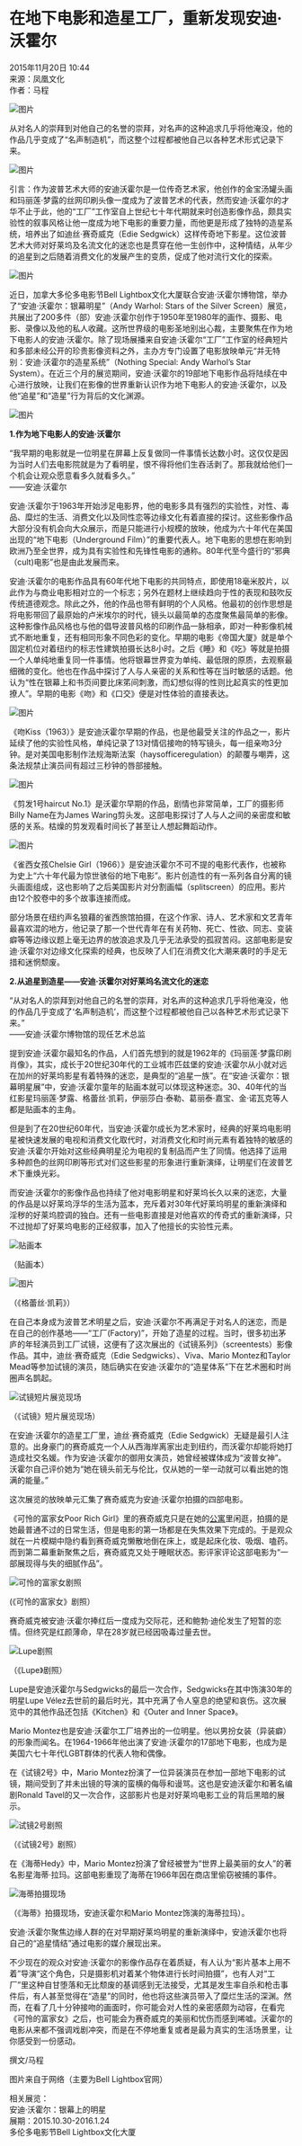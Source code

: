 # 在地下电影和造星工厂，重新发现安迪·沃霍尔

2015年11月20日 10:44  
来源：凤凰文化  
作者：马程  

![图片](http://h2.ifengimg.com/0f56ee67a4c375c2/2013/1106/indeccode.png)

从对名人的崇拜到对他自己的名誉的崇拜，对名声的这种追求几乎将他淹没，他的作品几乎变成了“名声制造机”，而这整个过程都被他自己以各种艺术形式记录下来。

![图片](http://y2.ifengimg.com/a/2015_47/92299e437a354f9.jpg)

引言：作为波普艺术大师的安迪沃霍尔是一位传奇艺术家，他创作的金宝汤罐头画和玛丽莲·梦露的丝网印刷头像一度成为了波普艺术的代表，然而安迪·沃霍尔的才华不止于此，他的“工厂”工作室自上世纪七十年代期就来时创造影像作品，颇具实验性的叙事风格让他一度成为地下电影的重要力量，而他更是形成了独特的造星系统，培养出了如迪丝·赛奇威克（Edie Sedgwick）这样传奇地下影星。这位波普艺术大师对好莱坞及名流文化的迷恋也是贯穿在他一生创作中，这种情结，从年少的追星到之后随着消费文化的发展产生的变质，促成了他对流行文化的探索。

![图片](http://y0.ifengimg.com/a/2015_47/eff1b21933b6f5f.jpg)

近日，加拿大多伦多电影节Bell Lightbox文化大厦联合安迪·沃霍尔博物馆，举办了“安迪·沃霍尔：银幕明星”（Andy Warhol: Stars of the Silver Screen）展览，共展出了200多件（部）安迪·沃霍尔创作于1950年至1980年的画作、摄影、电影、录像以及他的私人收藏。这所世界级的电影圣地别出心裁，主要聚焦在作为地下电影人的安迪·沃霍尔。除了现场展播来自安迪·沃霍尔“工厂”工作室的经典短片和多部未经公开的珍贵影像资料之外，主办方专门设置了电影放映单元“并无特别：安迪·沃霍尔的造星系统”（Nothing Special: Andy Warhol’s Star System）。在近三个月的展览期间，安迪·沃霍尔的19部地下电影作品将陆续在中心进行放映，让我们在影像的世界重新认识作为地下电影人的安迪·沃霍尔，以及他“追星”和“造星”行为背后的文化渊源。

![图片](http://y3.ifengimg.com/a/2015_47/21e35ec3f294d28.jpg)

**1.作为地下电影人的安迪·沃霍尔**

“我早期的电影就是一位明星在屏幕上反复做同一件事情长达数小时。这仅仅是因为当时人们去电影院就是为了看明星，恨不得将他们生吞活剥了。那我就给他们一个机会让观众愿意看多久就看多久。”  
——安迪·沃霍尔

安迪·沃霍尔于1963年开始涉足电影界，他的电影多具有强烈的实验性，对性、毒品、糜烂的生活、消费文化以及同性恋等边缘文化有着直接的探讨。这些影像作品大部分没有机会向大众展示，而是只能进行小规模的放映，他成为六十年代在美国出现的“地下电影（Underground Film）”的重要代表人。地下电影的思想在影响到欧洲乃至全世界，成为具有实验性和先锋性电影的通称。80年代至今盛行的“邪典（cult)电影”也是由此发展而来。

安迪·沃霍尔的电影作品具有60年代地下电影的共同特点，即使用18毫米胶片，以此作为与商业电影相对立的一个标志；另外在题材上继续趋向于性的表现和鼓吹反传统道德观念。除此之外，他的作品也带有鲜明的个人风格。他最初的创作思想是将电影带回了最原始的卢米埃尔的时代，镜头以最简单的态度聚焦最简单的影像。这种影像作品风格也与他的倡导波普风格的印刷作品一脉相承，即对一种影像机械式不断地重复，还有相同形象不同色彩的变化。早期的电影《帝国大厦》就是单个固定机位对着纽约的标志性建筑拍摄长达8小时。之后《睡》和《吃》等就是拍摄一个人单纯地重复同一件事情。他将银幕世界变为单纯、最低限的原质，去观察最细微的变化。他也在作品中探讨了人与人亲密的关系和性等在当时敏感的话题。他认为“性在银幕上和书页间要比床笫间刺激，而幻想似得的性则比起真实的性更加撩人”。早期的电影《吻》和《口交》便是对性体验的直接表达。

![图片](http://y1.ifengimg.com/a/2015_47/f02f21ee91f4b52.jpg)

《吻Kiss（1963）》是安迪沃霍尔早期的作品，也是他最受关注的作品之一，影片延续了他的实验性风格，单纯记录了13对情侣接吻的特写镜头，每一组亲吻3分钟。是对美国电影制作法规海斯法案（haysofficeregulation）的颠覆与嘲弄，这条法规禁止演员间有超过三秒钟的唇部接触。

![图片](http://y1.ifengimg.com/a/2015_47/d1db7ec2f7fa3ac.jpg)

《剪发1号haircut No.1》是沃霍尔早期的作品，剧情也非常简单，工厂的摄影师Billy Name在为James Waring剪头发。这部电影探讨了人与人之间的亲密度和敏感的关系。枯燥的剪发观看时间长了甚至让人想起舞蹈动作。

![图片](http://y0.ifengimg.com/a/2015_47/7c643a6352a866a.jpg)

《雀西女孩Chelsie Girl（1966）》是安迪沃霍尔不可不提的电影代表作，也被称为史上“六十年代最为惊世骇俗的地下电影”。影片创造性的有一系列各自分离的镜头画面组成，这也影响了之后美国影片对分割画幅（splitscreen）的应用。影片由12个胶卷中的多个故事连接而成。

部分场景在纽约声名狼藉的雀西旅馆拍摄，在这个作家、诗人、艺术家和文艺青年最喜欢混的地方，他记录了那一个世代青年在有关药物、死亡、性欲、同志、变装癖等等边缘议题上毫无边界的放浪追求及几乎无法承受的孤寂苦闷。这部电影是安迪·沃霍尔对边缘文化探索的经典，也反映了人们在消费文化大潮来袭时的手足无措和迷惘颓废。

**2.从追星到造星——安迪·沃霍尔对好莱坞名流文化的迷恋**

“从对名人的崇拜到对他自己的名誉的崇拜，对名声的这种追求几乎将他淹没，他的作品几乎变成了‘名声制造机’，而这整个过程都被他自己以各种艺术形式记录下来。”  
——安迪·沃霍尔博物馆的现任艺术总监

提到安迪·沃霍尔最知名的作品，人们首先想到的就是1962年的《玛丽莲·梦露印刷肖像》，其实，成长于20世纪30年代的工业城市匹兹堡的安迪·沃霍尔从小就对远在加州的好莱坞影星有着特殊的迷恋，是典型的“追星一族”。在“安迪·沃霍尔：银幕明星展”中，安迪·沃霍尔童年的贴画本就可以体现这种迷恋。30、40年代的当红影星玛丽莲·梦露、格蕾丝·凯莉，伊丽莎白·泰勒、葛丽泰·嘉宝、金·诺瓦克等人都是贴画本的主角。

但是到了在20世纪60年代，当安迪·沃霍尔成长为艺术家时，经典的好莱坞电影明星被快速发展的电视和消费文化取代时，对消费文化和时尚元素有着独特的敏感的安迪·沃霍尔开始对这些经典明星沦为电视的复制品而产生了同情。他选择了运用多种颜色的丝网印刷等形式对们这些影星的形象进行重新演绎，让明星们在波普艺术下重焕光彩。

而安迪·沃霍尔的影像作品也持续了他对电影明星和好莱坞长久以来的迷恋，大量的作品是以好莱坞浮华的生活为蓝本，充斥着对30年代好莱坞明星的重新演绎和淫秽的好莱坞腔调的独白。还有一些电影直接是对他喜欢的传奇式的重新演绎，只不过抛却了好莱坞电影的正经叙事，加入了他擅长的实验性元素。

![贴画本](http://y0.ifengimg.com/a/2015_47/3737816aa282aa7.jpg)

（贴画本）

![图片](http://y0.ifengimg.com/a/2015_47/2b2b6a579262d10.jpg)

（《格蕾丝·凯莉》）

在自己本身成为波普艺术明星之后，安迪·沃霍尔不再满足于对名人的迷恋，而是在自己的创作基地——“工厂(Factory)”，开始了造星的过程。当时，很多初出茅庐的年轻演员到工厂试镜，这便有了这次展出的《试镜系列》（screentests）影像作品。其中，迪丝·赛奇威克（Edie Sedgwicks）、Viva、Mario Montez和Taylor Mead等参加试镜的演员，随后确实在安迪·沃霍尔的“造星体系”下在艺术圈和时尚圈声名鹊起。

![试镜短片展览现场](http://y2.ifengimg.com/a/2015_47/461c14be8120622.jpg)

（《试镜》短片展览现场）

在安迪·沃霍尔的造星工厂里，迪丝·赛奇威克（Edie Sedgwick）无疑是最引人注意的。出身豪门的赛奇威克一个人从西海岸离家出走到纽约，而沃霍尔却能将她打造成社交名媛。作为安迪·沃霍尔的御用女演员，她曾经被媒体成为“波普女神”。沃霍尔自己评价她为“她在镜头前无与伦比，仅从她的一举一动就可以看出她的饱满的能量。”

这次展览的放映单元汇集了赛奇威克为安迪·沃霍尔拍摄的四部电影。

《可怜的富家女Poor Rich Girl》里的赛奇威克只是在她的[公寓](http://house.ifeng.com/loupan/gongyu/list_0/0.shtml)里闲逛，拍摄的是她最普通不过的日常生活，但是电影的第一场都是在失焦效果下完成的。于是观众就在一片模糊中隐约看到赛奇威克懒散地倒在床上，或是起床化妆、吸烟、嗑药。而到第二幕重新聚焦之后，赛奇威克又处于睡眠状态。影评家评论这部电影为“一部展现得与失的细腻作品”。

![可怜的富家女剧照](http://y0.ifengimg.com/a/2015_47/fb6039f2dcb77e8.jpg)

(《可怜的富家女》剧照）

赛奇威克被安迪·沃霍尔捧红后一度成为交际花，还和鲍勃·迪伦发生了短暂的恋情。但终究是红颜薄命，早在28岁就已经因吸毒过量去世。

![Lupe剧照](http://y2.ifengimg.com/a/2015_47/e82abeda4843110.jpg)

（《Lupe》剧照）

Lupe是安迪沃霍尔与Sedgwicks的最后一次合作，Sedgwicks在其中饰演30年的明星Lupe Vélez去世前的最后时光，其中充满了令人窒息的绝望和哀伤。这次展览中的其他作品还包括《Kitchen》和《Outer and Inner Space》。

Mario Montez也是安迪·沃霍尔工厂培养出的一位明星。他以男扮女装（异装癖）的形象而闻名。在1964-1966年他出演了安迪·沃霍尔的17部地下电影，也成为是美国六七十年代LGBT群体的代表人物和偶像。

在《试镜2号》中，Mario Montez扮演了一位异装演员在参加一部地下电影的试镜，期间受到了并未出镜的导演的蛮横的侮辱和谩骂。这也是安迪沃霍尔和著名编剧Ronald Tavel的又一次合作，这部影片也是对好莱坞电影工业的背后黑暗的展示。

![试镜2号剧照](http://y0.ifengimg.com/a/2015_47/af1a8b8485bb1db.png)

（《试镜2号》剧照）

在《海蒂Hedy》中，Mario Montez扮演了曾经被誉为“世界上最美丽的女人”的著名影星海蒂·拉玛。这部电影重现了海蒂在1966年因在商店里偷窃被捕的事件。

![海蒂拍摄现场](http://y1.ifengimg.com/a/2015_47/7a357789dffee5a.jpg)

（《海蒂》拍摄现场，安迪沃霍尔和Mario Montez饰演的海蒂拉玛）。

安迪·沃霍尔聚焦边缘人群的在对早期好莱坞明星的重新演绎中，安迪沃霍尔也将自己的“追星情结”通过电影的媒介展现出来。

不少现在的观众对安迪·沃霍尔的影像作品存在着质疑，有人认为“影片基本上用不着”导演“这个角色，只是摄影机对着某个物体进行长时间拍摄”，也有人对“工厂”里这种自甘堕落和无比颓废的基调感到无法接受，尤其是发生率自杀和枪击事件后，有人甚至觉得在“造星”的同时，他也将这些演员带入了糜烂生活的深渊。然而，在看了几十分钟接吻的画面时，你可能会对人性的亲密感颇为动容，在看完《可怜的富家女》之后，也可能会为赛奇威克的美丽和忧伤而感到唏嘘。沃霍尔的电影从来都不强调戏剧冲突，而是在不停地重复或者是最为真实的生活场景里，让你感受到一份感动。

撰文/马程

图片来自于网络（主要为Bell Lightbox官网）

相关展览：  
安迪·沃霍尔：银幕上的明星  
展期：2015.10.30-2016.1.24  
多伦多电影节Bell Lightbox文化大厦